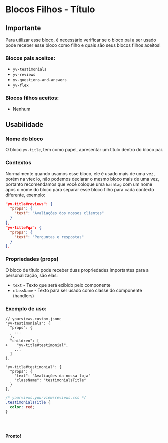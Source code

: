 # Blocos Filhos - Título

## Importante

Para utilizar esse bloco, é necessário verificar se o bloco pai a ser usado pode receber esse bloco como filho e quais são seus blocos filhos aceitos!

### Blocos pais aceitos:

 - `yv-testimonials`
 - `yv-reviews`
 - `yv-questions-and-answers`
 - `yv-flex`

### Blocos filhos aceitos:

- Nenhum
 
 
## Usabilidade

### Nome do bloco

O bloco `yv-title`, tem como papel, apresentar um título dentro do bloco pai.

### Contextos
Normalmente quando usamos esse bloco, ele é usado mais de uma vez, porém na vtex io, não podemos declarar o mesmo bloco mais de uma vez, portanto recomendamos que você coloque uma `hashtag` com um nome após o nome do bloco para separar esse bloco filho para cada contexto diferente, exemplo:

```json
"yv-title#reviews": {
  "props": {
    "text": "Avaliações dos nossos clientes"
  }
},
"yv-title#qa": {
  "props": {
    "text": "Perguntas e respostas"
  }
},
```

### Propriedades (props)

O bloco de título pode receber duas propriedades importantes para a personalização, são elas:

 - `text` - Texto que será exibido pelo componente
 - `className` - Texto para ser usado como classe do componente (handlers)

### Exemplo de uso:

```jsonc
// yourviews-custom.jsonc
"yv-testimonials": {
  "props": {
    ...
  },
  "children": [
+    "yv-title#testimonial", 
    ...
  ]
},

"yv-title#testimonial": {
  "props": {
    "text": "Avaliações da nossa loja"
    "className": "testimonialsTitle"
  }
},
```
```css
/* yourviews.yourviewsreviews.css */
.testimonialsTitle {
  color: red;
}
```

<br>
<br>

**Pronto!**

<!--stackedit_data:
eyJoaXN0b3J5IjpbLTIwNjM1OTI5ODMsMTE0MjIzOTMzNV19
-->